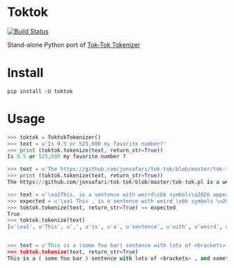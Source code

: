# Toktok

[![Build Status](https://travis-ci.org/alvations/toktok.svg?branch=master)](https://travis-ci.org/alvations/toktok)

Stand-alone Python port of [Tok-Tok Tokenizer](https://github.com/jonsafari/tok-tok)

Install
====

```
pip install -U toktok
```

Usage
====

```python
>>> toktok = ToktokTokenizer()
>>> text = u'Is 9.5 or 525,600 my favorite number?'
>>> print (toktok.tokenize(text, return_str=True))
Is 9.5 or 525,600 my favorite number ?

>>> text = u'The https://github.com/jonsafari/tok-tok/blob/master/tok-tok.pl is a website with/and/or slashes and sort of weird : things'
>>> print (toktok.tokenize(text, return_str=True))
The https://github.com/jonsafari/tok-tok/blob/master/tok-tok.pl is a website with/and/or slashes and sort of weird : things

>>> text = u'\xa1This, is a sentence with weird\xbb symbols\u2026 appearing everywhere\xbf'
>>> expected = u'\xa1 This , is a sentence with weird \xbb symbols \u2026 appearing everywhere \xbf'
>>> toktok.tokenize(text, return_str=True) == expected
True
>>> toktok.tokenize(text)
[u'\xa1', u'This', u',', u'is', u'a', u'sentence', u'with', u'weird', u'\xbb', u'symbols', u'\u2026', u'appearing', u'everywhere', u'\xbf']


>>> text = u'This is a (some foo bar) sentence with lots of <brackets>, and sometimes [lists] and {sets
>>> toktok.tokenize(text, return_str=True)
This is a ( some foo bar ) sentence with lots of <brackets> , and sometimes [ lists ] and { sets }
```
